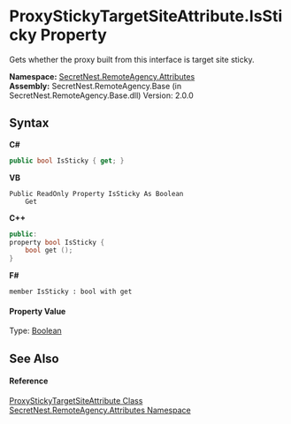 # ProxyStickyTargetSiteAttribute.IsSticky Property 
 

Gets whether the proxy built from this interface is target site sticky.

**Namespace:**&nbsp;<a href="N_SecretNest_RemoteAgency_Attributes">SecretNest.RemoteAgency.Attributes</a><br />**Assembly:**&nbsp;SecretNest.RemoteAgency.Base (in SecretNest.RemoteAgency.Base.dll) Version: 2.0.0

## Syntax

**C#**<br />
``` C#
public bool IsSticky { get; }
```

**VB**<br />
``` VB
Public ReadOnly Property IsSticky As Boolean
	Get
```

**C++**<br />
``` C++
public:
property bool IsSticky {
	bool get ();
}
```

**F#**<br />
``` F#
member IsSticky : bool with get

```


#### Property Value
Type: <a href="https://docs.microsoft.com/dotnet/api/system.boolean" target="_blank">Boolean</a>

## See Also


#### Reference
<a href="T_SecretNest_RemoteAgency_Attributes_ProxyStickyTargetSiteAttribute">ProxyStickyTargetSiteAttribute Class</a><br /><a href="N_SecretNest_RemoteAgency_Attributes">SecretNest.RemoteAgency.Attributes Namespace</a><br />